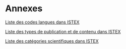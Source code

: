 # Annexes

[Liste des codes langues dans ISTEX](codes-langues.md)

[Liste des types de publication et de contenu dans ISTEX](publication-type.md)

[Liste des catégories scientifiques dans ISTEX](scientific-categories.md)


